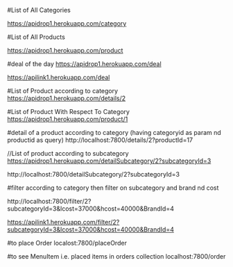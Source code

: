 #List of All Categories

https://apidrop1.herokuapp.com/category

#List of All Products

https://apidrop1.herokuapp.com/product

#deal of the day
https://apidrop1.herokuapp.com/deal

https://apilink1.herokuapp.com/deal


#List of Product according to category
https://apidrop1.herokuapp.com/details/2


#List of Product With Respect To Category
https://apidrop1.herokuapp.com/product/1

#detail of a product according to category (having categoryid as param nd productid as query)
http://localhost:7800/details/2?productId=17

//List of product according to subcategory
https://apidrop1.herokuapp.com/detailSubcategory/2?subcategoryId=3

http://localhost:7800/detailSubcategory/2?subcategoryId=3

#filter according to category then filter on subcategory and brand nd cost


http://localhost:7800/filter/2?subcategoryId=3&lcost=37000&hcost=40000&BrandId=4



https://apilink1.herokuapp.com/filter/2?subcategoryId=3&lcost=37000&hcost=40000&BrandId=4


#to place Order
localost:7800/placeOrder


#to see MenuItem i.e. placed items in orders collection
localhost:7800/order














